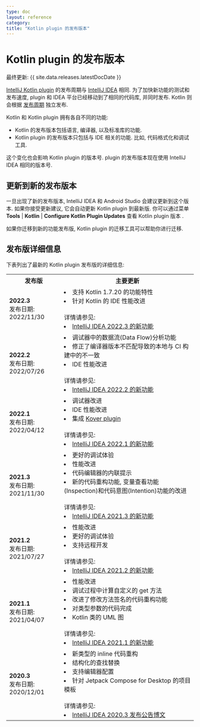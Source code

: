 ```yaml
---
type: doc
layout: reference
category:
title: "Kotlin plugin 的发布版本"
---
```


# Kotlin plugin 的发布版本

最终更新: {{ site.data.releases.latestDocDate }}

 [IntelliJ Kotlin plugin](https://plugins.jetbrains.com/plugin/6954-kotlin) 的发布周期与 [IntelliJ IDEA](https://www.jetbrains.com/idea/) 相同.
为了加快新功能的测试和发布速度, plugin 和 IDEA 平台已经移动到了相同的代码库, 并同时发布.
Kotlin 则会根据 [发布周期](https://blog.jetbrains.com/kotlin/2020/10/new-release-cadence-for-kotlin-and-the-intellij-kotlin-plugin/) 独立发布.

Kotlin 和 Kotlin plugin 拥有各自不同的功能:
* Kotlin 的发布版本包括语言, 编译器, 以及标准库的功能.
* Kotlin plugin 的发布版本只包括与 IDE 相关的功能. 比如, 代码格式化和调试工具.

这个变化也会影响 Kotlin plugin 的版本号. plugin 的发布版本现在使用 IntelliJ IDEA 相同的版本号.

## 更新到新的发布版本

一旦出现了新的发布版本, IntelliJ IDEA 和 Android Studio 会建议更新到这个版本. 如果你接受更新建议, 它会自动更新 Kotlin plugin 到最新版.
你可以通过菜单 **Tools** | **Kotlin** | **Configure Kotlin Plugin Updates** 查看 Kotlin plugin 版本 .

如果你迁移到新的功能发布版, Kotlin plugin 的迁移工具可以帮助你进行迁移.

## 发布版详细信息

下表列出了最新的 Kotlin plugin 发布版的详细信息: 

<table>
<tr>
  <th>
    发布版
  </th>
  <th>
    主要更新
  </th>
</tr>

<tr>
  <td>
    <b> 2022.3 </b> <br/>
    发布日期: 2022/11/30
  </td>
  <td>
    <li> 支持 Kotlin 1.7.20 的功能特性 </li>
    <li> 针对 Kotlin 的 IDE 性能改进 </li>
    <br/>
    详情请参见: 
    <li> <a href="https://www.jetbrains.com/idea/whatsnew/2022-3/">IntelliJ IDEA 2022.3 的新功能</a> </li>
  </td>
</tr>

<tr>
  <td>
    <b> 2022.2 </b> <br/> 
    发布日期: 2022/07/26
  </td>
  <td>
    <li> 调试器中的数据流(Data Flow)分析功能 </li>
    <li> 修正了编译器版本不匹配导致的本地与 CI 构建中的不一致 </li>
    <li> IDE 性能改进 </li>
    <br/>
    详情请参见: 
    <li> <a href="https://www.jetbrains.com/idea/whatsnew/2022-2/">IntelliJ IDEA 2022.2 的新功能</a> </li>
  </td>
</tr>

<tr>
  <td>
    <b> 2022.1 </b> <br/> 
    发布日期: 2022/04/12
  </td>
  <td>
    <li> 调试器改进 </li> 
    <li> IDE 性能改进 </li>
    <li> 集成 <a href="https://github.com/Kotlin/kotlinx-kover">Kover plugin</a> </li>
    <br/>
    详情请参见: 
    <li> <a href="https://www.jetbrains.com/idea/whatsnew/2022-1/">IntelliJ IDEA 2022.1 的新功能</a> </li>
  </td>
</tr>

<tr>
  <td>
    <b> 2021.3 </b> <br/> 
    发布日期: 2021/11/30  
  </td>
  <td>
    <li> 更好的调试体验 </li> 
    <li> 性能改进 </li>
    <li> 代码编辑器的内联提示 </li>
    <li> 新的代码重构功能, 变量查看功能(Inspection)和代码意图(Intention)功能的改进 </li>
    <br/>
    详情请参见: 
    <li> <a href="https://www.jetbrains.com/idea/whatsnew/2021-3/">IntelliJ IDEA 2021.3 的新功能</a> </li>
  </td>
</tr>

<tr>
  <td>
    <b> 2021.2 </b> <br/> 
    发布日期: 2021/07/27
  </td>
  <td>
    <li> 性能改进 </li> 
    <li> 更好的调试体验 </li>
    <li> 支持远程开发 </li>
    <br/>
    详情请参见: 
    <li> <a href="https://www.jetbrains.com/idea/whatsnew/2021-2/">IntelliJ IDEA 2021.2 的新功能</a> </li>
  </td>
</tr>

<tr>
  <td>
    <b> 2021.1 </b> <br/>
    发布日期: 2021/04/07
  </td>
  <td>
    <li> 性能改进 </li> 
    <li> 调试过程中计算自定义的 get 方法</li>
    <li> 改进了修改方法签名的代码重构功能</li>
    <li> 对类型参数的代码完成</li>
    <li> Kotlin 类的 UML 图</li>
    <br/>
    详情请参见:
    <li> <a href="https://www.jetbrains.com/idea/whatsnew/2021-1/">IntelliJ IDEA 2021.1 的新功能</a> </li>
  </td>
</tr>

<tr>
  <td>
    <b> 2020.3 </b> <br/>
    发布日期: 2020/12/01
  </td>
  <td>
    <li> 新类型的 inline 代码重构 </li>
    <li> 结构化的查找替换</li>
    <li> 支持编辑器配置</li>
    <li> 针对 Jetpack Compose for Desktop 的项目模板</li>
    <br/>
    详情请参见:
    <li> <a href="https://blog.jetbrains.com/idea/2020/12/intellij-idea-2020-3/">IntelliJ IDEA 2020.3 发布公告博文</a> </li>
  </td>
</tr>
</table>

